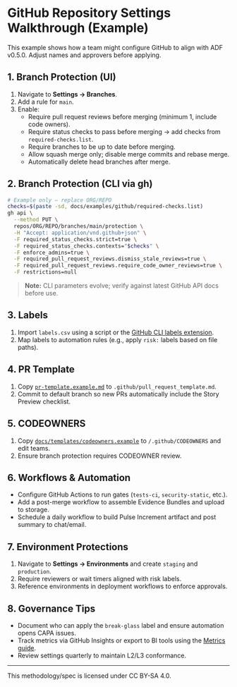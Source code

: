 # GitHub Repository Settings Walkthrough (Example)

This example shows how a team might configure GitHub to align with ADF v0.5.0. Adjust names and approvers before applying.

## 1. Branch Protection (UI)
1. Navigate to **Settings → Branches**.
2. Add a rule for `main`.
3. Enable:
   - Require pull request reviews before merging (minimum 1, include code owners).
   - Require status checks to pass before merging → add checks from `required-checks.list`.
   - Require branches to be up to date before merging.
   - Allow squash merge only; disable merge commits and rebase merge.
   - Automatically delete head branches after merge.

## 2. Branch Protection (CLI via gh)
```bash
# Example only — replace ORG/REPO
checks=$(paste -sd, docs/examples/github/required-checks.list)
gh api \
  --method PUT \
  repos/ORG/REPO/branches/main/protection \
  -H "Accept: application/vnd.github+json" \
  -F required_status_checks.strict=true \
  -F required_status_checks.contexts="$checks" \
  -F enforce_admins=true \
  -F required_pull_request_reviews.dismiss_stale_reviews=true \
  -F required_pull_request_reviews.require_code_owner_reviews=true \
  -F restrictions=null
```

> **Note:** CLI parameters evolve; verify against latest GitHub API docs before use.

## 3. Labels
1. Import `labels.csv` using a script or the [GitHub CLI labels extension](https://cli.github.com/manual/gh_label).
2. Map labels to automation rules (e.g., apply `risk:` labels based on file paths).

## 4. PR Template
1. Copy [`pr-template.example.md`](pr-template.example.md) to `.github/pull_request_template.md`.
2. Commit to default branch so new PRs automatically include the Story Preview checklist.

## 5. CODEOWNERS
1. Copy [`docs/templates/codeowners.example`](../../templates/codeowners.example) to `/.github/CODEOWNERS` and edit teams.
2. Ensure branch protection requires CODEOWNER review.

## 6. Workflows & Automation
- Configure GitHub Actions to run gates (`tests-ci`, `security-static`, etc.).
- Add a post-merge workflow to assemble Evidence Bundles and upload to storage.
- Schedule a daily workflow to build Pulse Increment artifact and post summary to chat/email.

## 7. Environment Protections
1. Navigate to **Settings → Environments** and create `staging` and `production`.
2. Require reviewers or wait timers aligned with risk labels.
3. Reference environments in deployment workflows to enforce approvals.

## 8. Governance Tips
- Document who can apply the `break-glass` label and ensure automation opens CAPA issues.
- Track metrics via GitHub Insights or export to BI tools using the [Metrics guide](../../handbook/metrics.md).
- Review settings quarterly to maintain L2/L3 conformance.

---

This methodology/spec is licensed under CC BY-SA 4.0.

